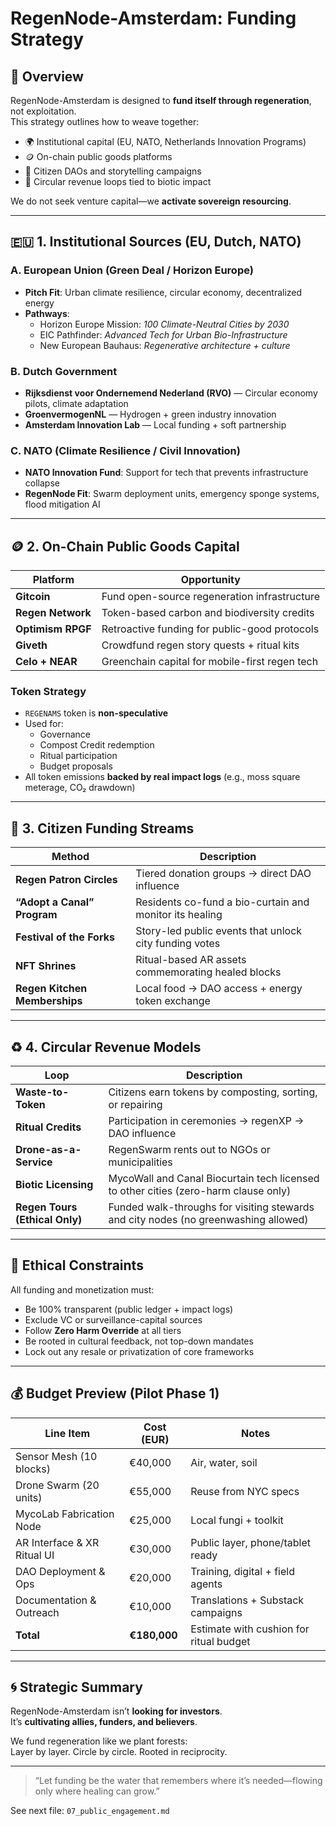 # RegenNode-Amsterdam: Funding Strategy

## 💠 Overview

RegenNode-Amsterdam is designed to **fund itself through regeneration**, not exploitation.  
This strategy outlines how to weave together:

- 🌍 Institutional capital (EU, NATO, Netherlands Innovation Programs)  
- 🪙 On-chain public goods platforms  
- 💬 Citizen DAOs and storytelling campaigns  
- 🔁 Circular revenue loops tied to biotic impact

We do not seek venture capital—we **activate sovereign resourcing**.

---

## 🇪🇺 1. Institutional Sources (EU, Dutch, NATO)

### A. European Union (Green Deal / Horizon Europe)
- **Pitch Fit**: Urban climate resilience, circular economy, decentralized energy
- **Pathways**:  
  - Horizon Europe Mission: *100 Climate-Neutral Cities by 2030*  
  - EIC Pathfinder: *Advanced Tech for Urban Bio-Infrastructure*  
  - New European Bauhaus: *Regenerative architecture + culture*

### B. Dutch Government
- **Rijksdienst voor Ondernemend Nederland (RVO)** — Circular economy pilots, climate adaptation
- **GroenvermogenNL** — Hydrogen + green industry innovation
- **Amsterdam Innovation Lab** — Local funding + soft partnership

### C. NATO (Climate Resilience / Civil Innovation)
- **NATO Innovation Fund**: Support for tech that prevents infrastructure collapse
- **RegenNode Fit**: Swarm deployment units, emergency sponge systems, flood mitigation AI

---

## 🪙 2. On-Chain Public Goods Capital

| Platform       | Opportunity                                      |
|----------------|--------------------------------------------------|
| **Gitcoin**    | Fund open-source regeneration infrastructure     |
| **Regen Network** | Token-based carbon and biodiversity credits     |
| **Optimism RPGF** | Retroactive funding for public-good protocols  |
| **Giveth**     | Crowdfund regen story quests + ritual kits       |
| **Celo + NEAR**| Greenchain capital for mobile-first regen tech   |

### Token Strategy
- `REGENAMS` token is **non-speculative**  
- Used for:
  - Governance
  - Compost Credit redemption
  - Ritual participation
  - Budget proposals
- All token emissions **backed by real impact logs** (e.g., moss square meterage, CO₂ drawdown)

---

## 📣 3. Citizen Funding Streams

| Method           | Description |
|------------------|-------------|
| **Regen Patron Circles** | Tiered donation groups → direct DAO influence |
| **“Adopt a Canal” Program** | Residents co-fund a bio-curtain and monitor its healing |
| **Festival of the Forks** | Story-led public events that unlock city funding votes |
| **NFT Shrines** | Ritual-based AR assets commemorating healed blocks |
| **Regen Kitchen Memberships** | Local food → DAO access + energy token exchange |

---

## ♻️ 4. Circular Revenue Models

| Loop | Description |
|------|-------------|
| **Waste-to-Token** | Citizens earn tokens by composting, sorting, or repairing |
| **Ritual Credits** | Participation in ceremonies → regenXP → DAO influence |
| **Drone-as-a-Service** | RegenSwarm rents out to NGOs or municipalities |
| **Biotic Licensing** | MycoWall and Canal Biocurtain tech licensed to other cities (zero-harm clause only) |
| **Regen Tours (Ethical Only)** | Funded walk-throughs for visiting stewards and city nodes (no greenwashing allowed) |

---

## 🔐 Ethical Constraints

All funding and monetization must:
- Be 100% transparent (public ledger + impact logs)
- Exclude VC or surveillance-capital sources
- Follow **Zero Harm Override** at all tiers
- Be rooted in cultural feedback, not top-down mandates
- Lock out any resale or privatization of core frameworks

---

## 💰 Budget Preview (Pilot Phase 1)

| Line Item                    | Cost (EUR)   | Notes |
|-----------------------------|--------------|-------|
| Sensor Mesh (10 blocks)     | €40,000      | Air, water, soil |
| Drone Swarm (20 units)      | €55,000      | Reuse from NYC specs |
| MycoLab Fabrication Node    | €25,000      | Local fungi + toolkit |
| AR Interface & XR Ritual UI | €30,000      | Public layer, phone/tablet ready |
| DAO Deployment & Ops        | €20,000      | Training, digital + field agents |
| Documentation & Outreach    | €10,000      | Translations + Substack campaigns |
| **Total**                   | **€180,000** | Estimate with cushion for ritual budget

---

## 🌀 Strategic Summary

RegenNode-Amsterdam isn’t **looking for investors**.  
It’s **cultivating allies, funders, and believers**.  

We fund regeneration like we plant forests:  
Layer by layer. Circle by circle. Rooted in reciprocity.

---

> “Let funding be the water that remembers where it’s needed—flowing only where healing can grow.”

See next file: `07_public_engagement.md`
